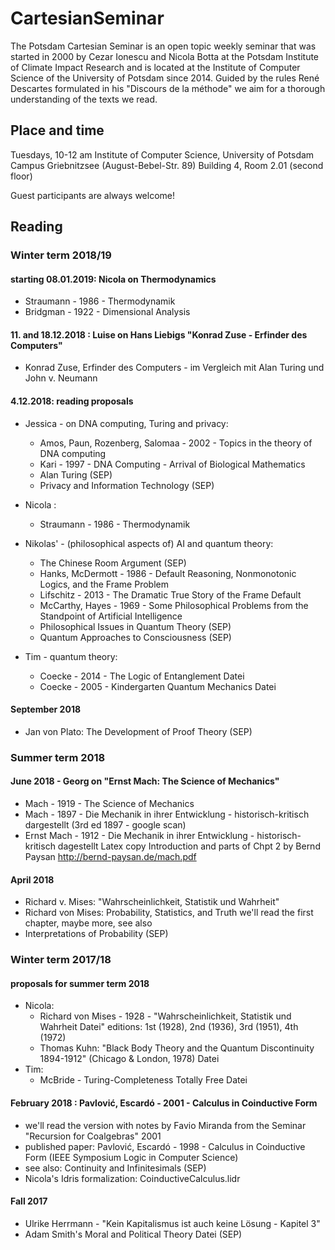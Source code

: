 # CartesianSeminar

The Potsdam Cartesian Seminar is an open topic weekly seminar that was started
in 2000 by Cezar Ionescu and Nicola Botta at the Potsdam Institute of Climate 
Impact Research and is located at the Institute of Computer Science of the University
of Potsdam since 2014. Guided by the rules René Descartes formulated in his "Discours 
de la méthode" we aim for a thorough understanding of the texts we read.

## Place and time
Tuesdays, 10-12 am
Institute of Computer Science, University of Potsdam
Campus Griebnitzsee (August-Bebel-Str. 89)
Building 4, Room 2.01 (second floor)

Guest participants are always welcome!

## Reading
### Winter term 2018/19

#### starting 08.01.2019: Nicola on Thermodynamics
* Straumann - 1986 - Thermodynamik
* Bridgman - 1922 - Dimensional Analysis

#### 11. and 18.12.2018 : Luise on Hans Liebigs "Konrad Zuse - Erfinder des Computers"
* Konrad Zuse, Erfinder des Computers - im Vergleich mit Alan Turing und John v. Neumann

#### 4.12.2018: reading proposals 
* Jessica - on DNA computing, Turing and privacy:
  * Amos, Paun, Rozenberg, Salomaa - 2002 - Topics in the theory of DNA computing
  * Kari - 1997 - DNA Computing - Arrival of Biological Mathematics
  * Alan Turing (SEP)
  * Privacy and Information Technology (SEP)

* Nicola :
  * Straumann - 1986 - Thermodynamik

* Nikolas' - (philosophical aspects of) AI and quantum theory:
  * The Chinese Room Argument (SEP)
  * Hanks, McDermott - 1986 - Default Reasoning, Nonmonotonic Logics, and the Frame Problem
  * Lifschitz - 2013 - The Dramatic True Story of the Frame Default
  * McCarthy, Hayes - 1969 - Some Philosophical Problems from the Standpoint of Artificial Intelligence
  * Philosophical Issues in Quantum Theory (SEP)
  * Quantum Approaches to Consciousness (SEP)
* Tim - quantum theory:
  * Coecke - 2014 - The Logic of Entanglement Datei
  * Coecke - 2005 - Kindergarten Quantum Mechanics Datei
    
#### September 2018 
* Jan von Plato: The Development of Proof Theory (SEP)

### Summer term 2018
#### June 2018 - Georg on "Ernst Mach: The Science of Mechanics"
* Mach - 1919 - The Science of Mechanics
* Mach - 1897 - Die Mechanik in ihrer Entwicklung - historisch-kritisch dargestellt
    (3rd ed 1897 - google scan)
* Ernst Mach - 1912 - Die Mechanik in ihrer Entwicklung - historisch-kritisch dagestellt
   Latex copy Introduction and parts of Chpt 2 by Bernd Paysan http://bernd-paysan.de/mach.pdf
    
#### April 2018 
* Richard v. Mises: "Wahrscheinlichkeit, Statistik und Wahrheit"
* Richard von Mises: Probability, Statistics, and Truth
    we'll read the first chapter, maybe more, see also
* Interpretations of Probability (SEP)

### Winter term 2017/18
#### proposals for summer term 2018

* Nicola: 
  * Richard von Mises - 1928 - "Wahrscheinlichkeit, Statistik und Wahrheit Datei"
    editions: 1st (1928), 2nd (1936), 3rd (1951), 4th (1972)
  * Thomas Kuhn: "Black Body Theory and the Quantum Discontinuity 1894-1912" (Chicago & London, 1978) Datei
* Tim:
  * McBride - Turing-Completeness Totally Free Datei
    
#### February 2018 : Pavlović, Escardó - 2001 - Calculus in Coinductive Form
* we'll read the version with notes by Favio Miranda from the Seminar "Recursion for Coalgebras" 2001
* published paper: Pavlović, Escardó - 1998 - Calculus in Coinductive Form (IEEE Symposium Logic in Computer Science)
* see also: Continuity and Infinitesimals (SEP)
* Nicola's Idris formalization: CoinductiveCalculus.lidr

#### Fall 2017 
* Ulrike Herrmann - "Kein Kapitalismus ist auch keine Lösung - Kapitel 3"
* Adam Smith's Moral and Political Theory Datei (SEP)

